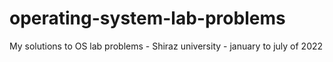 # operating-system-lab-problems
My solutions to OS lab problems - Shiraz university - january to july of 2022 
